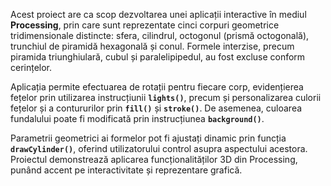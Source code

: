 Acest proiect are ca scop dezvoltarea unei aplicații interactive în mediul **Processing**, prin care sunt reprezentate cinci corpuri geometrice tridimensionale distincte: sfera, cilindrul, octogonul (prismă octogonală), trunchiul de piramidă hexagonală și conul. Formele interzise, precum piramida triunghiulară, cubul și paralelipipedul, au fost excluse conform cerințelor.

Aplicația permite efectuarea de rotații pentru fiecare corp, evidențierea fețelor prin utilizarea instrucțiunii **`lights()`**, precum și personalizarea culorii fețelor și a contururilor prin **`fill()`** și **`stroke()`**. De asemenea, culoarea fundalului poate fi modificată prin instrucțiunea **`background()`**.

Parametrii geometrici ai formelor pot fi ajustați dinamic prin funcția **`drawCylinder()`**, oferind utilizatorului control asupra aspectului acestora. Proiectul demonstrează aplicarea funcționalităților 3D din Processing, punând accent pe interactivitate și reprezentare grafică.
